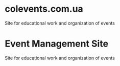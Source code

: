# colevents.com.ua
Site for educational work and organization of events
<h1>Event Management Site</h1>
<p>Site for educational work and organization of events</p>
